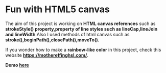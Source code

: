 
# Fun with HTML5 canvas

The aim of this project is working on **HTML canvas references** such as **strokeStyle() property,property of line styles such as lineCap,lineJoin and lineWidth**.Also I used methods of html canvas such as **stroke(),beginPath(),closePath(),moveTo().**

If you wonder how to make a **rainbow-like color** in this project, check this website **https://mothereffinghsl.com/**.

**Demo [here](https://baydarn.github.io/JS-30/08%20Fun%20with%20HTML5%20canvas/index.html)**
